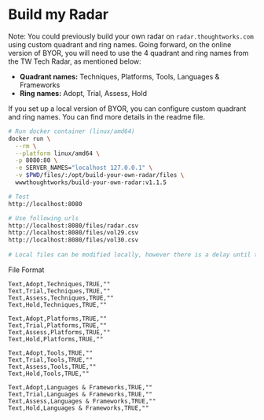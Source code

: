 # Build my Radar

Note: You could previously build your own radar on `radar.thoughtworks.com` using custom quadrant and ring names. Going forward, on the online version of BYOR, you will need to use the 4 quadrant and ring names from the TW Tech Radar, as mentioned below:

* **Quadrant names:** Techniques, Platforms, Tools, Languages & Frameworks
* **Ring names:** Adopt, Trial, Assess, Hold

If you set up a local version of BYOR, you can configure custom quadrant and ring names. You can find more details in the readme file.

```bash
# Run docker container (linux/amd64)
docker run \
  --rm \
  --platform linux/amd64 \
  -p 8080:80 \
  -e SERVER_NAMES="localhost 127.0.0.1" \
  -v $PWD/files/:/opt/build-your-own-radar/files \
  wwwthoughtworks/build-your-own-radar:v1.1.5

# Test
http://localhost:8080

# Use following urls
http://localhost:8080/files/radar.csv
http://localhost:8080/files/vol29.csv
http://localhost:8080/files/vol30.csv
 
# Local files can be modified locally, however there is a delay until the server loads the new file.
````

File Format

```csv
Text,Adopt,Techniques,TRUE,""
Text,Trial,Techniques,TRUE,""
Text,Assess,Techniques,TRUE,""
Text,Hold,Techniques,TRUE,""

Text,Adopt,Platforms,TRUE,""
Text,Trial,Platforms,TRUE,""
Text,Assess,Platforms,TRUE,""
Text,Hold,Platforms,TRUE,""

Text,Adopt,Tools,TRUE,""
Text,Trial,Tools,TRUE,""
Text,Assess,Tools,TRUE,""
Text,Hold,Tools,TRUE,""

Text,Adopt,Languages & Frameworks,TRUE,""
Text,Trial,Languages & Frameworks,TRUE,""
Text,Assess,Languages & Frameworks,TRUE,""
Text,Hold,Languages & Frameworks,TRUE,""


```
